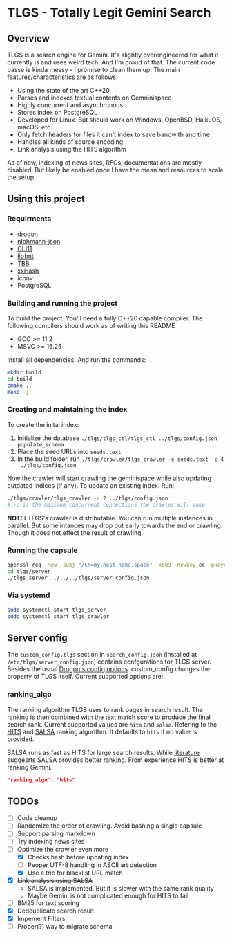 # TLGS - Totally Legit Gemini Search

## Overview

TLGS is a search engine for Gemini. It's slightly overengineered for what it currently is and uses weird tech. And I'm proud of that. The current code basse is kinda messy - I promise to clean them up. The main features/characteristics are as follows:

* Using the state of the art C++20
* Parses and indexes textual contents on Gemninispace
* Highly concurrent and asynchronous
* Stores index on PostgreSQL
* Developed for Linux. But should work on Windows, OpenBSD, HaikuOS, macOS, etc..
* Only fetch headers for files it can't index to save bandwith and time
* Handles all kinds of source encoding
* Link analysis using the HITS algorithm

As of now, indexing of news sites, RFCs, documentations are mostly disabled. But likely be enabled once I have the mean and resources to scale the setup.

## Using this project

### Requirments

* [drogon](https://github.com/an-tao/drogon)
* [nlohmann-json](https://github.com/nlohmann/json)
* [CLI11](https://github.com/CLIUtils/CLI11)
* [libfmt](https://github.com/fmtlib/fmt)
* [TBB](https://github.com/oneapi-src/oneTBB)
* [xxHash](https://github.com/Cyan4973/xxHash)
* iconv
* PostgreSQL

### Building and running the project

To build the project. You'll need a fully C++20 capable compiler. The following compilers should work as of writing this README

* GCC >= 11.2
* MSVC >= 16.25

Install all dependencies. And run the commands:

```bash
mkdir build
cd build
cmake ..
make -j
```

### Creating and maintaining the index

To create the inital index:

1. Initialize the database `./tlgs/tlgs_ctl/tlgs_ctl ../tlgs/config.json populate_schema`
2. Place the seed URLs into `seeds.text`
3. In the build folder, run `./tlgs/crawler/tlgs_crawler -s seeds.text -c 4 ../tlgs/config.json`

Now the crawler will start crawling the geminispace while also updating outdated indices (if any). To update an existing index. Run: 

```bash
./tlgs/crawler/tlgs_crawler -c 2 ../tlgs/config.json
# -c is the maximum concurrent connections the crawler will make
```

**NOTE:** TLGS's crawler is distributable. You can run multiple instances in parallel. But some intances may drop out early towards the end or crawling. Though it does not effect the result of crawling.

### Running the capsule

```bash
openssl req -new -subj "/CN=my.host.name.space" -x509 -newkey ec -pkeyopt ec_paramgen_curve:prime256v1 -days 36500 -nodes -out cert.pem -keyout key.pem
cd tlgs/server
./tlgs_server ../../../tlgs/server_config.json
```

### Via systemd

```bash
sudo systemctl start tlgs_server
sudo systemctl start tlgs_crawler
```

## Server config

The `custom_config.tlgs` section in `search_config.json` (installed at `/etc/tlgs/server_config.json`) contains confgurations for TLGS server. Besides the usual [Drogon's config options](https://drogon.docsforge.com/master/configuration-file/). custom_config changes the property of TLGS itself. Current supported options are:

### ranking_algo
The ranking algorithm TLGS uses to rank pages in search result. The ranking is then combined with the text match score to produce the final search rank. Current supported values are `hits` and `salsa`. Refering to the [HITS][hits] and [SALSA][salsa] ranking algorithm. It defaults to `hits` if no value is provided.

SALSA runs as fast as HITS for large search results. While [literature][najork2007comparing] suggesrts SALSA provides better ranking. From experience HITS is better at ranking Gemini.

```json
"ranking_algo": "hits"
```

## TODOs

- [ ] Code cleanup
- [ ] Randomize the order of crawling. Avoid bashing a single capsule
- [ ] Support parsing markdown
- [ ] Try indexing news sites
- [ ] Optimize the crawler even more
  - [x] Checks hash before updating index
  - [ ] Peoper UTF-8 handling in ASCII art detection
  - [x] Use a trie for blacklist URL match
- [x] ~~Link analysis using SALSA~~
  * SALSA is implemented. But it is slower with the same rank quality
  * Maybe Gemini is not complicated enough for HITS to fail
- [ ] BM25 for text scoring
- [x] Dedeuplicate search result
- [x] Impement Filters
- [ ] Proper(?) way to migrate schema

[hits]: http://www.cs.cornell.edu/home/kleinber/auth.pdf
[salsa]: https://citeseerx.ist.psu.edu/viewdoc/summary?doi=10.1.1.38.5859
[najork2007comparing]: https://www.ccs.neu.edu/home/vip/teach/IRcourse/4_webgraph/notes/najork05_HITS_vs_salsa.pdf